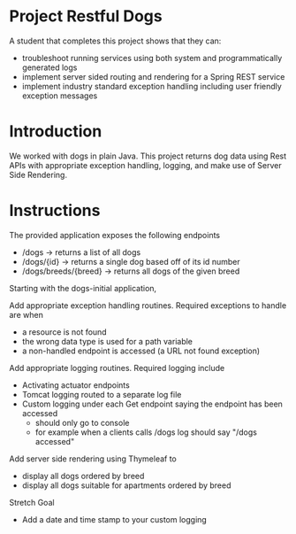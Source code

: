 # Project Restful Dogs

A student that completes this project shows that they can:
* troubleshoot running services using both system and programmatically generated logs
* implement server sided routing and rendering for a Spring REST service
* implement industry standard exception handling including user friendly exception messages

# Introduction

We worked with dogs in plain Java. This project returns dog data using Rest APIs with appropriate exception handling, logging, and make use of Server Side Rendering.

# Instructions

The provided application exposes the following endpoints
* /dogs -> returns a list of all dogs
* /dogs/{id} -> returns a single dog based off of its id number
* /dogs/breeds/{breed} -> returns all dogs of the given breed
    
Starting with the dogs-initial application,

Add appropriate exception handling routines. Required exceptions to handle are when
  * a resource is not found
  * the wrong data type is used for a path variable
  * a non-handled endpoint is accessed (a URL not found exception)

Add appropriate logging routines. Required logging include
  * Activating actuator endpoints
  * Tomcat logging routed to a separate log file
  * Custom logging under each Get endpoint saying the endpoint has been accessed
    * should only go to console
    * for example when a clients calls /dogs log should say "/dogs accessed"

 Add server side rendering using Thymeleaf to 
  * display all dogs ordered by breed
  * display all dogs suitable for apartments ordered by breed

 Stretch Goal
  * Add a date and time stamp to your custom logging
